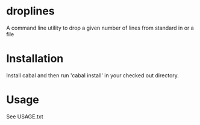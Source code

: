 # droplines

A command line utility to drop a given number of lines from standard in or a file

# Installation

Install cabal and then run 'cabal install' in your checked out directory.

# Usage

See USAGE.txt
    
